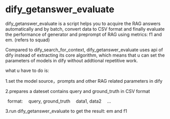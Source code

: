 # dify_getanswer_evaluate

dify_getanswer_evaluate is a script helps you to acquire the RAG answers automatically and by batch, convert data to CSV format and finally evaluate the performance of generator and preprompt of RAG using metrics: f1 and em. (refers to squad)

Compared to dify_search_for_context, dify_getanswer_evaluate uses api of dify instead of extracting its core algorithm, which means that u can set the parameters of models in dify without addtional repetitive work. 

what u have to do is:

1.set the model source，prompts and other RAG related parameters in dify

2.prepares a dateset contains query and ground_truth in CSV format
  
  
&ensp;format:
&ensp;&ensp;query, ground_truth
&ensp;&ensp;data1, data2
&ensp;&ensp;...
  
  
3.run dify_getanswer_evaluate to get the result: em and f1
